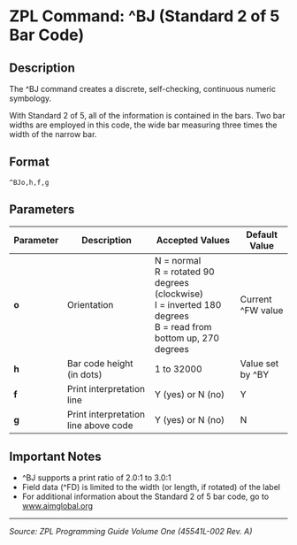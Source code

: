# ZPL Command: ^BJ (Standard 2 of 5 Bar Code)

## Description
The ^BJ command creates a discrete, self-checking, continuous numeric symbology.

With Standard 2 of 5, all of the information is contained in the bars. Two bar widths are employed in this code, the wide bar measuring three times the width of the narrow bar.

## Format
```
^BJo,h,f,g
```

## Parameters
| Parameter | Description | Accepted Values | Default Value |
|-----------|-------------|----------------|---------------|
| **o** | Orientation | N = normal<br>R = rotated 90 degrees (clockwise)<br>I = inverted 180 degrees<br>B = read from bottom up, 270 degrees | Current ^FW value |
| **h** | Bar code height (in dots) | 1 to 32000 | Value set by ^BY |
| **f** | Print interpretation line | Y (yes) or N (no) | Y |
| **g** | Print interpretation line above code | Y (yes) or N (no) | N |

## Important Notes
- ^BJ supports a print ratio of 2.0:1 to 3.0:1
- Field data (^FD) is limited to the width (or length, if rotated) of the label
- For additional information about the Standard 2 of 5 bar code, go to www.aimglobal.org

---
*Source: ZPL Programming Guide Volume One (45541L-002 Rev. A)*